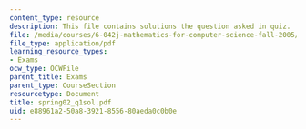 ```yaml
---
content_type: resource
description: This file contains solutions the question asked in quiz.
file: /media/courses/6-042j-mathematics-for-computer-science-fall-2005/e88961a250a83921855680aeda0c0b0e_spring02_q1sol.pdf
file_type: application/pdf
learning_resource_types:
- Exams
ocw_type: OCWFile
parent_title: Exams
parent_type: CourseSection
resourcetype: Document
title: spring02_q1sol.pdf
uid: e88961a2-50a8-3921-8556-80aeda0c0b0e
---
```

